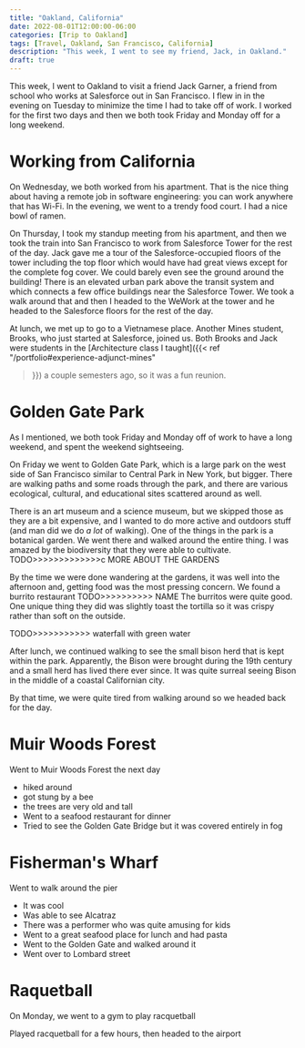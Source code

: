 ```yaml
---
title: "Oakland, California"
date: 2022-08-01T12:00:00-06:00
categories: [Trip to Oakland]
tags: [Travel, Oakland, San Francisco, California]
description: "This week, I went to see my friend, Jack, in Oakland."
draft: true
---
```


This week, I went to Oakland to visit a friend Jack Garner, a friend from school
who works at Salesforce out in San Francisco. I flew in in the evening on
Tuesday to minimize the time I had to take off of work. I worked for the first
two days and then we both took Friday and Monday off for a long weekend.

# Working from California

On Wednesday, we both worked from his apartment. That is the nice thing
about having a remote job in software engineering: you can work anywhere that
has Wi-Fi. In the evening, we went to a trendy food court. I had a nice bowl of
ramen.

On Thursday, I took my standup meeting from his apartment, and then we took the
train into San Francisco to work from Salesforce Tower for the rest of the day.
Jack gave me a tour of the Salesforce-occupied floors of the tower including the
top floor which would have had great views except for the complete fog cover. We
could barely even see the ground around the building! There is an elevated urban
park above the transit system and which connects a few office buildings near the
Salesforce Tower. We took a walk around that and then I headed to the WeWork at
the tower and he headed to the Salesforce floors for the rest of the day.

At lunch, we met up to go to a Vietnamese place. Another Mines student, Brooks,
who just started at Salesforce, joined us. Both Brooks and Jack were students in
the [Architecture class I taught]({{< ref "/portfolio#experience-adjunct-mines"
>}}) a couple semesters ago, so it was a fun reunion.

# Golden Gate Park

As I mentioned, we both took Friday and Monday off of work to have a long
weekend, and spent the weekend sightseeing.

On Friday we went to Golden Gate Park, which is a large park on the west side of
San Francisco similar to Central Park in New York, but bigger. There are walking
paths and some roads through the park, and there are various ecological,
cultural, and educational sites scattered around as well.

There is an art museum and a science museum, but we skipped those as they are a
bit expensive, and I wanted to do more active and outdoors stuff (and man did we
do _a lot_ of walking). One of the things in the park is a botanical garden. We
went there and walked around the entire thing. I was amazed by the biodiversity
that they were able to cultivate.
TODO>>>>>>>>>>>>>c MORE ABOUT THE GARDENS

By the time we were done wandering at the gardens, it was well into the
afternoon and, getting food was the most pressing concern.
We found a burrito restaurant TODO>>>>>>>>>> NAME
The burritos were quite good. One unique thing they did was slightly toast the
tortilla so it was crispy rather than soft on the outside.

TODO>>>>>>>>>>> waterfall with green water

After lunch, we continued walking to see the small bison herd that is kept
within the park. Apparently, the Bison were brought during the 19th century and 
a small herd has lived there ever since. It was quite surreal seeing Bison in
the middle of a coastal Californian city.

By that time, we were quite tired from walking around so we headed back for the
day.

# Muir Woods Forest

Went to Muir Woods Forest the next day

* hiked around
* got stung by a bee
* the trees are very old and tall
* Went to a seafood restaurant for dinner
* Tried to see the Golden Gate Bridge but it was covered entirely in fog

# Fisherman's Wharf

Went to walk around the pier

* It was cool
* Was able to see Alcatraz
* There was a performer who was quite amusing for kids
* Went to a great seafood place for lunch and had pasta
* Went to the Golden Gate and walked around it
* Went over to Lombard street

# Raquetball

On Monday, we went to a gym to play racquetball

Played racquetball for a few hours, then headed to the airport

